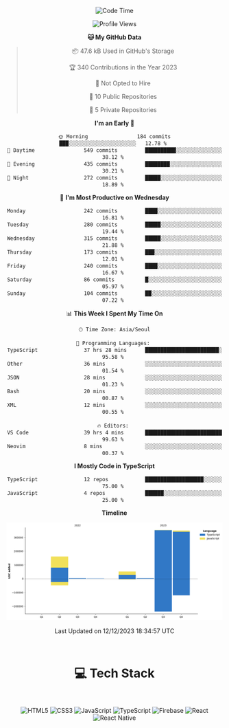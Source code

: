 <div align="center">

  <!--START_SECTION:waka-->
![Code Time](http://img.shields.io/badge/Code%20Time-249%20hrs%2056%20mins-blue)

![Profile Views](http://img.shields.io/badge/Profile%20Views-0-blue)

**🐱 My GitHub Data** 

> 📦 47.6 kB Used in GitHub's Storage 
 > 
> 🏆 340 Contributions in the Year 2023
 > 
> 🚫 Not Opted to Hire
 > 
> 📜 10 Public Repositories 
 > 
> 🔑 5 Private Repositories 
 > 
**I'm an Early 🐤** 

```text
🌞 Morning                184 commits         ███░░░░░░░░░░░░░░░░░░░░░░   12.78 % 
🌆 Daytime                549 commits         ██████████░░░░░░░░░░░░░░░   38.12 % 
🌃 Evening                435 commits         ████████░░░░░░░░░░░░░░░░░   30.21 % 
🌙 Night                  272 commits         █████░░░░░░░░░░░░░░░░░░░░   18.89 % 
```
📅 **I'm Most Productive on Wednesday** 

```text
Monday                   242 commits         ████░░░░░░░░░░░░░░░░░░░░░   16.81 % 
Tuesday                  280 commits         █████░░░░░░░░░░░░░░░░░░░░   19.44 % 
Wednesday                315 commits         █████░░░░░░░░░░░░░░░░░░░░   21.88 % 
Thursday                 173 commits         ███░░░░░░░░░░░░░░░░░░░░░░   12.01 % 
Friday                   240 commits         ████░░░░░░░░░░░░░░░░░░░░░   16.67 % 
Saturday                 86 commits          █░░░░░░░░░░░░░░░░░░░░░░░░   05.97 % 
Sunday                   104 commits         ██░░░░░░░░░░░░░░░░░░░░░░░   07.22 % 
```


📊 **This Week I Spent My Time On** 

```text
🕑︎ Time Zone: Asia/Seoul

💬 Programming Languages: 
TypeScript               37 hrs 28 mins      ████████████████████████░   95.58 % 
Other                    36 mins             ░░░░░░░░░░░░░░░░░░░░░░░░░   01.54 % 
JSON                     28 mins             ░░░░░░░░░░░░░░░░░░░░░░░░░   01.23 % 
Bash                     20 mins             ░░░░░░░░░░░░░░░░░░░░░░░░░   00.87 % 
XML                      12 mins             ░░░░░░░░░░░░░░░░░░░░░░░░░   00.55 % 

🔥 Editors: 
VS Code                  39 hrs 4 mins       █████████████████████████   99.63 % 
Neovim                   8 mins              ░░░░░░░░░░░░░░░░░░░░░░░░░   00.37 % 
```

**I Mostly Code in TypeScript** 

```text
TypeScript               12 repos            ███████████████████░░░░░░   75.00 % 
JavaScript               4 repos             ██████░░░░░░░░░░░░░░░░░░░   25.00 % 
```



**Timeline**

![Lines of Code chart](https://raw.githubusercontent.com/SONGDAM/SONGDAM/master/assets/bar_graph.png)


 Last Updated on 12/12/2023 18:34:57 UTC
<!--END_SECTION:waka-->

  
 <br>
  
# 💻 Tech Stack
  
</div>

</br>

<div align="center">

   ![HTML5](https://img.shields.io/badge/html5-%23E34F26.svg?style=for-the-badge&logo=html5&logoColor=white) ![CSS3](https://img.shields.io/badge/css3-%231572B6.svg?style=for-the-badge&logo=css3&logoColor=white) ![JavaScript](https://img.shields.io/badge/javascript-%23323330.svg?style=for-the-badge&logo=javascript&logoColor=%23F7DF1E) 
 ![TypeScript](https://img.shields.io/badge/typescript-%23007ACC.svg?style=for-the-badge&logo=typescript&logoColor=white)
  ![Firebase](https://img.shields.io/badge/firebase-%23039BE5.svg?style=for-the-badge&logo=firebase) 
 ![React](https://img.shields.io/badge/react-%2320232a.svg?style=for-the-badge&logo=react&logoColor=%2361DAFB) ![React Native](https://img.shields.io/badge/react_native-%2320232a.svg?style=for-the-badge&logo=react&logoColor=%2361DAFB) 

 
</div>
